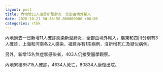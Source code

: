 ```yaml
---
layout: post
title: 內地增11人確診新型肺炎　全部由境外輸入
date: 2020-10-21 08:38:50.000000000 +08:00
categories: rthk
---
```


內地過去一日新增11人確診感染新型肺炎，全部由境外輸入，廣東和四川分別有3人確診，上海和河南各2人感染，福建亦有1宗病例，沒新增死亡及疑似病例。

另外，新增15名無症狀感染者，403人仍接受醫學觀察。

內地累積85715人確診，4634人死亡，80834人康復出院。
